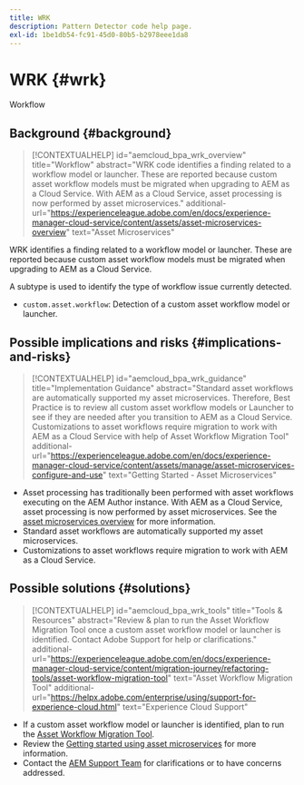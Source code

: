 ```yaml
---
title: WRK
description: Pattern Detector code help page.
exl-id: 1be1db54-fc91-45d0-80b5-b2978eee1da8
---
```

# WRK {#wrk}

Workflow

## Background {#background}

>[!CONTEXTUALHELP]
>id="aemcloud_bpa_wrk_overview"
>title="Workflow"
>abstract="WRK code identifies a finding related to a workflow model or launcher. These are reported because custom asset workflow models must be migrated when upgrading to AEM as a Cloud Service. With AEM as a Cloud Service, asset processing is now performed by asset microservices."
>additional-url="https://experienceleague.adobe.com/en/docs/experience-manager-cloud-service/content/assets/asset-microservices-overview" text="Asset Microservices"

WRK identifies a finding related to a workflow model or launcher. These are reported because custom asset workflow models must be migrated when upgrading to AEM as a Cloud Service.

A subtype is used to identify the type of workflow issue currently detected.

* `custom.asset.workflow`: Detection of a custom asset workflow model or launcher.

## Possible implications and risks {#implications-and-risks}

>[!CONTEXTUALHELP]
>id="aemcloud_bpa_wrk_guidance"
>title="Implementation Guidance"
>abstract="Standard asset workflows are automatically supported my asset microservices. Therefore, Best Practice is to review all custom asset workflow models or Launcher to see if they are needed after you transition to AEM as a Cloud Service. Customizations to asset workflows require migration to work with AEM as a Cloud Service with help of Asset Workflow Migration Tool"
>additional-url="https://experienceleague.adobe.com/en/docs/experience-manager-cloud-service/content/assets/manage/asset-microservices-configure-and-use" text="Getting Started - Asset Microservices"

* Asset processing has traditionally been performed with asset workflows executing on the AEM Author instance. With AEM as a Cloud Service, asset processing is now performed by asset microservices. See the [asset microservices overview](https://experienceleague.adobe.com/en/docs/experience-manager-cloud-service/content/assets/asset-microservices-overview) for more information.
* Standard asset workflows are automatically supported my asset microservices.
* Customizations to asset workflows require migration to work with AEM as a Cloud Service.

## Possible solutions {#solutions}

>[!CONTEXTUALHELP]
>id="aemcloud_bpa_wrk_tools"
>title="Tools & Resources"
>abstract="Review & plan to run the Asset Workflow Migration Tool once a custom asset workflow model or launcher is identified. Contact Adobe Support for help or clarifications."
>additional-url="https://experienceleague.adobe.com/en/docs/experience-manager-cloud-service/content/migration-journey/refactoring-tools/asset-workflow-migration-tool" text="Asset Workflow Migration Tool"
>additional-url="https://helpx.adobe.com/enterprise/using/support-for-experience-cloud.html" text="Experience Cloud Support"

* If a custom asset workflow model or launcher is identified, plan to run the [Asset Workflow Migration Tool](https://experienceleague.adobe.com/en/docs/experience-manager-cloud-service/content/migration-journey/refactoring-tools/asset-workflow-migration-tool).
* Review the [Getting started using asset microservices](https://experienceleague.adobe.com/en/docs/experience-manager-cloud-service/content/assets/manage/asset-microservices-configure-and-use) for more information.
* Contact the [AEM Support Team](https://helpx.adobe.com/enterprise/using/support-for-experience-cloud.html) for clarifications or to have concerns addressed.
